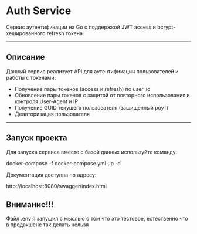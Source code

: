 # Auth Service

Сервис аутентификации на Go с поддержкой JWT access и bcrypt-хешированного refresh токена.

---

## Описание

Данный сервис реализует API для аутентификации пользователей и работы с токенами:

- Получение пары токенов (access и refresh) по user_id
- Обновление пары токенов с защитой от повторного использования и контроля User-Agent и IP
- Получение GUID текущего пользователя (защищенный роут)
- Деавторизация пользователя

---

## Запуск проекта

Для запуска сервиса вместе с базой данных используйте команду:

docker-compose -f docker-compose.yml up -d

Документация доступна по адресу: 

http://localhost:8080/swagger/index.html


## Внимание!!!
Файл .env я запушил с мыслью о том что это тестовое, естественно что в продакшене так делать нельзя